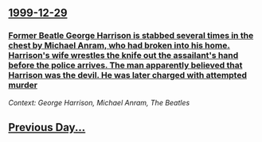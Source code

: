 ## [1999-12-29](/news/1999/12/29/index.md)

### [ Former Beatle George Harrison is stabbed several times in the chest by Michael Anram, who had broken into his home. Harrison's wife wrestles the knife out the assailant's hand before the police arrives. The man apparently believed that Harrison was the devil. He was later charged with attempted murder](/news/1999/12/29/former-beatle-george-harrison-is-stabbed-several-times-in-the-chest-by-michael-anram-who-had-broken-into-his-home-harrison-s-wife-wrestle.md)
_Context: George Harrison, Michael Anram, The Beatles_

## [Previous Day...](/news/1999/12/28/index.md)


